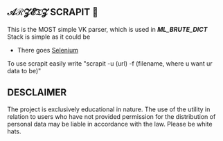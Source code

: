 ## 𝒜ℛ𝓩𝓔𝔗𝓩 SCRAPIT 🔎
This is the MOST simple VK parser, which is used in ***ML_BRUTE_DICT***  
Stack is simple as it could be
- There goes [Selenium](https://github.com/tebeka/selenium)

To use scrapit easily write "scrapit -u (url) -f (filename, where u want ur data to be)"  

## DESCLAIMER  
The project is exclusively educational in nature. The use of the utility in relation to users who have not provided permission for the distribution of personal data may be liable in accordance with the law. Please be white hats.
